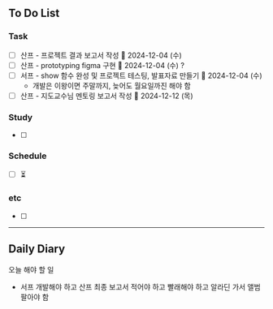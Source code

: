 ## To Do List
### Task
- [ ] 산프 - 프로젝트 결과 보고서 작성 📅 2024-12-04 (수)
- [ ] 산프 - prototyping figma 구현 📅 2024-12-04 (수) ? 
- [ ] 서프 - show 함수 완성 및 프로젝트 테스팅, 발표자료 만들기 📅 2024-12-04 (수)
	- 개발은 이왕이면 주말까지, 늦어도 월요일까진 해야 함
- [ ] 산프 - 지도교수님 멘토링 보고서 작성 📅 2024-12-12 (목)

### Study
- [ ] 

### Schedule
- [ ] ⏳

### etc
- [ ] 

---
## Daily Diary
오늘 해야 할 일
- 서프 개발해야 하고 산프 최종 보고서 적어야 하고 빨래해야 하고 알라딘 가서 앨범 팔아야 함